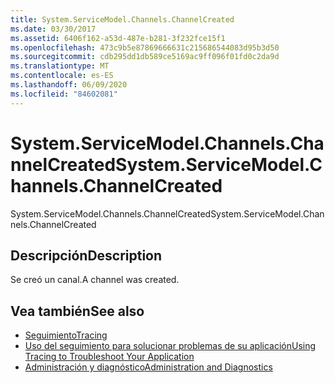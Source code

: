 ```yaml
---
title: System.ServiceModel.Channels.ChannelCreated
ms.date: 03/30/2017
ms.assetid: 6406f162-a53d-487e-b281-3f232fce15f1
ms.openlocfilehash: 473c9b5e87869666631c215686544083d95b3d50
ms.sourcegitcommit: cdb295dd1db589ce5169ac9ff096f01fd0c2da9d
ms.translationtype: MT
ms.contentlocale: es-ES
ms.lasthandoff: 06/09/2020
ms.locfileid: "84602081"
---
```

# <a name="systemservicemodelchannelschannelcreated"></a><span data-ttu-id="2271a-102">System.ServiceModel.Channels.ChannelCreated</span><span class="sxs-lookup"><span data-stu-id="2271a-102">System.ServiceModel.Channels.ChannelCreated</span></span>
<span data-ttu-id="2271a-103">System.ServiceModel.Channels.ChannelCreated</span><span class="sxs-lookup"><span data-stu-id="2271a-103">System.ServiceModel.Channels.ChannelCreated</span></span>  
  
## <a name="description"></a><span data-ttu-id="2271a-104">Descripción</span><span class="sxs-lookup"><span data-stu-id="2271a-104">Description</span></span>  
 <span data-ttu-id="2271a-105">Se creó un canal.</span><span class="sxs-lookup"><span data-stu-id="2271a-105">A channel was created.</span></span>  
  
## <a name="see-also"></a><span data-ttu-id="2271a-106">Vea también</span><span class="sxs-lookup"><span data-stu-id="2271a-106">See also</span></span>

- [<span data-ttu-id="2271a-107">Seguimiento</span><span class="sxs-lookup"><span data-stu-id="2271a-107">Tracing</span></span>](index.md)
- [<span data-ttu-id="2271a-108">Uso del seguimiento para solucionar problemas de su aplicación</span><span class="sxs-lookup"><span data-stu-id="2271a-108">Using Tracing to Troubleshoot Your Application</span></span>](using-tracing-to-troubleshoot-your-application.md)
- [<span data-ttu-id="2271a-109">Administración y diagnóstico</span><span class="sxs-lookup"><span data-stu-id="2271a-109">Administration and Diagnostics</span></span>](../index.md)
